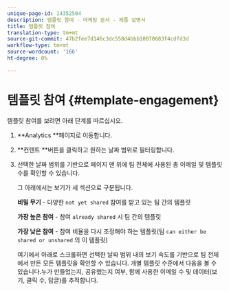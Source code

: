 ```yaml
---
unique-page-id: 14352504
description: 템플릿 참여 - 마케팅 문서 - 제품 설명서
title: 템플릿 참여
translation-type: tm+mt
source-git-commit: 47b2fee7d146c3dc558d4bbb10070683f4cdfd3d
workflow-type: tm+mt
source-wordcount: '166'
ht-degree: 0%

---
```



# 템플릿 참여 {#template-engagement}

템플릿 참여를 보려면 아래 단계를 따르십시오.

1. **Analytics **페이지로 이동합니다.
1. **컨텐트 **버튼을 클릭하고 원하는 날짜 범위로 필터링합니다.
1. 선택한 날짜 범위를 기반으로 페이지 맨 위에 팀 전체에 사용된 총 이메일 및 템플릿 수를 확인할 수 있습니다.

   그 아래에서는 보기가 세 섹션으로 구분됩니다.

   **비밀 무기** - 다양한 `not yet shared` 참여를 받고 있는 팀 간의 템플릿

   **가장 높은 참여** - 참여 `already shared` 시 팀 간의 템플릿

   **가장 낮은 참여** - 참여 비율을 다시 조정해야 하는 템플릿(팀 `can either be shared or unshared` 의 이 템플릿)

   여기에서 아래로 스크롤하면 선택한 날짜 범위 내의 보기 속도를 기반으로 팀 전체에서 만든 모든 템플릿을 확인할 수 있습니다. 개별 템플릿 수준에서 다음을 볼 수 있습니다.누가 만들었는지, 공유했는지 여부, 함께 사용한 이메일 수 및 데이터(보기, 클릭 수, 답글)를 추적합니다.


